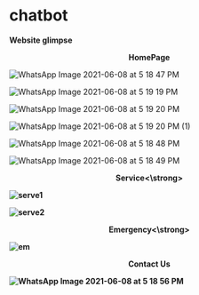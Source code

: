 # chatbot
<strong>Website glimpse</strong> 
<br>
<p align="center"><strong>HomePage</strong></p>

![WhatsApp Image 2021-06-08 at 5 18 47 PM](https://user-images.githubusercontent.com/69598463/121340660-79e26400-c93d-11eb-92a5-0270cb9e71f2.jpeg)

![WhatsApp Image 2021-06-08 at 5 19 19 PM](https://user-images.githubusercontent.com/69598463/121341251-1ad11f00-c93e-11eb-8167-ad240dced191.jpeg)

![WhatsApp Image 2021-06-08 at 5 19 20 PM](https://user-images.githubusercontent.com/69598463/121341287-23295a00-c93e-11eb-9133-a788bf9af27f.jpeg)

![WhatsApp Image 2021-06-08 at 5 19 20 PM (1)](https://user-images.githubusercontent.com/69598463/121341330-2f151c00-c93e-11eb-9c73-f4ec7caa5603.jpeg)

![WhatsApp Image 2021-06-08 at 5 18 48 PM](https://user-images.githubusercontent.com/69598463/121340710-86ff5300-c93d-11eb-9a03-66d3ff80855b.jpeg)

![WhatsApp Image 2021-06-08 at 5 18 49 PM](https://user-images.githubusercontent.com/69598463/121340755-92eb1500-c93d-11eb-8028-57db21751353.jpeg)

<p align="center"><strong>Service<\strong></p>

![serve1](https://user-images.githubusercontent.com/69598463/121340999-dba2ce00-c93d-11eb-86f8-0971cee302b2.PNG)

![serve2](https://user-images.githubusercontent.com/69598463/121341019-e2c9dc00-c93d-11eb-9e92-ea9ea7f3ca06.PNG)

<p align="center"><strong>Emergency<\strong></p>

![em](https://user-images.githubusercontent.com/69598463/121341655-7ef3e300-c93e-11eb-89e4-251009289458.PNG)

<p align="center">Contact Us</p>

![WhatsApp Image 2021-06-08 at 5 18 56 PM](https://user-images.githubusercontent.com/69598463/121341806-a6e34680-c93e-11eb-9621-96fc65006cf2.jpeg)


